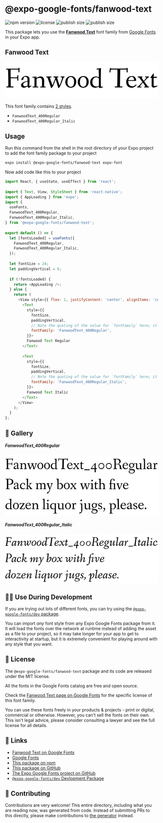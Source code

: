 # @expo-google-fonts/fanwood-text

![npm version](https://flat.badgen.net/npm/v/@expo-google-fonts/fanwood-text)
![license](https://flat.badgen.net/github/license/expo/google-fonts)
![publish size](https://flat.badgen.net/packagephobia/install/@expo-google-fonts/fanwood-text)
![publish size](https://flat.badgen.net/packagephobia/publish/@expo-google-fonts/fanwood-text)

This package lets you use the [**Fanwood Text**](https://fonts.google.com/specimen/Fanwood+Text) font family from [Google Fonts](https://fonts.google.com/) in your Expo app.

## Fanwood Text

![Fanwood Text](./font-family.png)

This font family contains [2 styles](#-gallery).

- `FanwoodText_400Regular`
- `FanwoodText_400Regular_Italic`

## Usage

Run this command from the shell in the root directory of your Expo project to add the font family package to your project
```sh
expo install @expo-google-fonts/fanwood-text expo-font
```

Now add code like this to your project
```js
import React, { useState, useEffect } from 'react';

import { Text, View, StyleSheet } from 'react-native';
import { AppLoading } from 'expo';
import {
  useFonts,
  FanwoodText_400Regular,
  FanwoodText_400Regular_Italic,
} from '@expo-google-fonts/fanwood-text';

export default () => {
  let [fontsLoaded] = useFonts({
    FanwoodText_400Regular,
    FanwoodText_400Regular_Italic,
  });

  let fontSize = 24;
  let paddingVertical = 6;

  if (!fontsLoaded) {
    return <AppLoading />;
  } else {
    return (
      <View style={{ flex: 1, justifyContent: 'center', alignItems: 'center' }}>
        <Text
          style={{
            fontSize,
            paddingVertical,
            // Note the quoting of the value for `fontFamily` here; it expects a string!
            fontFamily: 'FanwoodText_400Regular',
          }}>
          Fanwood Text Regular
        </Text>

        <Text
          style={{
            fontSize,
            paddingVertical,
            // Note the quoting of the value for `fontFamily` here; it expects a string!
            fontFamily: 'FanwoodText_400Regular_Italic',
          }}>
          Fanwood Text Italic
        </Text>
      </View>
    );
  }
};

```

## 🔡 Gallery

##### FanwoodText_400Regular
![FanwoodText_400Regular](./FanwoodText_400Regular.ttf.png)

##### FanwoodText_400Regular_Italic
![FanwoodText_400Regular_Italic](./FanwoodText_400Regular_Italic.ttf.png)


## 👩‍💻 Use During Development

If you are trying out lots of different fonts, you can try using the [`@expo-google-fonts/dev` package](https://github.com/expo/google-fonts/tree/master/font-packages/dev#readme).

You can import *any* font style from any Expo Google Fonts package from it. It will load the fonts
over the network at runtime instead of adding the asset as a file to your project, so it may take longer
for your app to get to interactivity at startup, but it is extremely convenient
for playing around with any style that you want.

## 📖 License

The `@expo-google-fonts/fanwood-text` package and its code are released under the MIT license.

All the fonts in the Google Fonts catalog are free and open source.

Check the [Fanwood Text page on Google Fonts](https://fonts.google.com/specimen/Fanwood+Text) for the specific license of this font family.

You can use these fonts freely in your products & projects - print or digital, commercial or otherwise. However, you can't sell the fonts on their own. This isn't legal advice, please consider consulting a lawyer and see the full license for all details.

## 🔗 Links

- [Fanwood Text on Google Fonts](https://fonts.google.com/specimen/Fanwood+Text)
- [Google Fonts](https://fonts.google.com/)
- [This package on npm](https://www.npmjs.com/package/@expo-google-fonts/fanwood-text)
- [This package on GitHub](https://github.com/expo/google-fonts/tree/master/font-packages/fanwood-text)
- [The Expo Google Fonts project on GitHub](https://github.com/expo/google-fonts)
- [`@expo-google-fonts/dev` Devlopment Package](https://github.com/expo/google-fonts/tree/master/font-packages/dev)

## 🤝 Contributing

Contributions are very welcome! This entire directory, including what you are reading now, was generated from code. Instead of submitting PRs to this directly, please make contributions to [the generator](https://github.com/expo/google-fonts/tree/master/packages/generator) instead.

